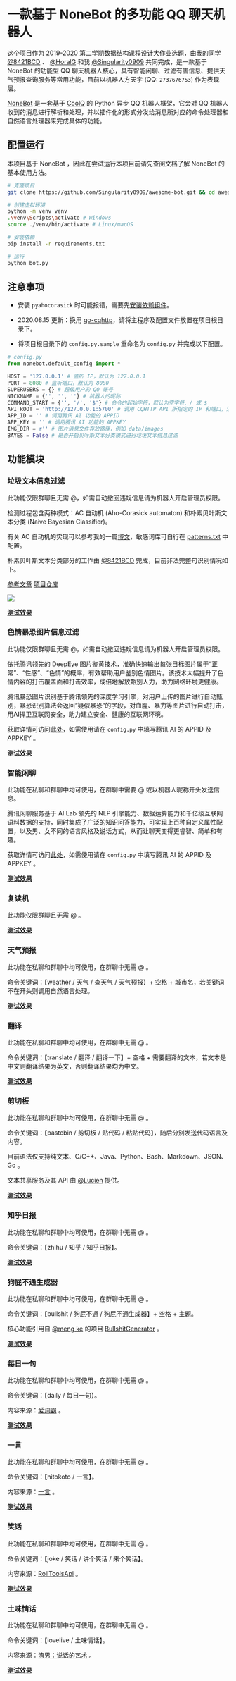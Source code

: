 # 一款基于 NoneBot 的多功能 QQ 聊天机器人

这个项目作为 2019-2020 第二学期数据结构课程设计大作业选题，由我的同学 [@8421BCD](https://github.com/8421BCD) 、 [@HoralG](https://github.com/HoralG) 和我 [@Singularity0909](https://github.com/Singularity0909/) 共同完成，是一款基于 NoneBot 的功能型 QQ 聊天机器人核心，具有智能闲聊、过滤有害信息、提供天气预报查询服务等常用功能，目前以机器人方天宇 (QQ: `2737676753`) 作为表现层。

[NoneBot](https://nonebot.cqp.moe/) 是一套基于 [CoolQ](https://cqp.cc/) 的 Python 异步 QQ 机器人框架，它会对 QQ 机器人收到的消息进行解析和处理，并以插件化的形式分发给消息所对应的命令处理器和自然语言处理器来完成具体的功能。

## 配置运行

本项目基于 NoneBot ，因此在尝试运行本项目前请先查阅文档了解 NoneBot 的基本使用方法。

```bash
# 克隆项目
git clone https://github.com/Singularity0909/awesome-bot.git && cd awesome-bot

# 创建虚拟环境
python -m venv venv
.\venv\Scripts\activate # Windows
source ./venv/bin/activate # Linux/macOS

# 安装依赖
pip install -r requirements.txt

# 运行
python bot.py
```

## 注意事项

- 安装 `pyahocorasick` 时可能报错，需要先[安装依赖组件](https://sn9.us/file/1445568-239446865)。

- 2020.08.15 更新：换用 [go-cqhttp](https://github.com/Mrs4s/go-cqhttp/)，请将主程序及配置文件放置在项目根目录下。

- 将项目根目录下的 `config.py.sample` 重命名为 `config.py` 并完成以下配置。

```python
# config.py
from nonebot.default_config import *

HOST = '127.0.0.1' # 监听 IP，默认为 127.0.0.1
PORT = 8080 # 监听端口，默认为 8080
SUPERUSERS = {} # 超级用户的 QQ 账号
NICKNAME = {'', '', ''} # 机器人的昵称
COMMAND_START = {'', '/', '$'} # 命令的起始字符，默认为空字符、/ 或 $
API_ROOT = 'http://127.0.0.1:5700' # 调用 CQHTTP API 所指定的 IP 和端口，注意要与 CQHTTP 配置一致，默认为 127.0.0.1:5700
APP_ID = '' # 调用腾讯 AI 功能的 APPID
APP_KEY = '' # 调用腾讯 AI 功能的 APPKEY
IMG_DIR = r'' # 图片消息文件存放路径，例如 data/images
BAYES = False # 是否开启贝叶斯文本分类模式进行垃圾文本信息过滤
```

## 功能模块

### 垃圾文本信息过滤

此功能仅限群聊且无需 @，如需自动撤回违规信息请为机器人开启管理员权限。

检测过程包含两种模式：AC 自动机 (Aho-Corasick automaton) 和朴素贝叶斯文本分类 (Naive Bayesian Classifier)。

有关 AC 自动机的实现可以参考我的一篇[博文](https://www.macrohard.cn/archives/22/)，敏感词库可自行在 [patterns.txt](/awesome/data/patterns.txt) 中配置。

朴素贝叶斯文本分类部分的工作由 [@8421BCD](https://github.com/8421BCD) 完成，目前非法完整句识别情况如下。

[参考文章](https://zhuanlan.zhihu.com/p/25835417) [项目仓库](https://github.com/8421BCD/Naive-Bayes-Classifier)

![](https://oss.macrohard.cn/img/screenshot/20200511122803.png)

[**测试效果**](https://oss.macrohard.cn/img/screenshot/20200511120735.gif)

### 色情暴恐图片信息过滤

此功能仅限群聊且无需 @，如需自动撤回违规信息请为机器人开启管理员权限。

依托腾讯领先的 DeepEye 图片鉴黄技术，准确快速输出每张目标图片属于“正常”、“性感”、“色情”的概率，有效帮助用户鉴别色情图片。该技术大幅提升了色情内容的打击覆盖面和打击效率，成倍地解放甄别人力，助力网络环境更健康。

腾讯暴恐图片识别基于腾讯领先的深度学习引擎，对用户上传的图片进行自动甄别，暴恐识别算法会返回“疑似暴恐”的字段，对血腥、暴力等图片进行自动打击，用AI捍卫互联网安全，助力建立安全、健康的互联网环境。

获取详情可访问[此处](https://ai.qq.com/product/terror.shtml)，如需使用请在 `config.py` 中填写腾讯 AI 的 APPID 及 APPKEY 。

[**测试效果**](https://oss.macrohard.cn/img/screenshot/20200512192229.gif)

### 智能闲聊

此功能在私聊和群聊中均可使用，在群聊中需要 @ 或以机器人昵称开头发送信息。

腾讯闲聊服务基于 AI Lab 领先的 NLP 引擎能力、数据运算能力和千亿级互联网语料数据的支持，同时集成了广泛的知识问答能力，可实现上百种自定义属性配置，以及男、女不同的语言风格及说话方式，从而让聊天变得更睿智、简单和有趣。

获取详情可访问[此处](https://ai.qq.com/product/nlpchat.shtml)，如需使用请在 `config.py` 中填写腾讯 AI 的 APPID 及 APPKEY 。

[**测试效果**](https://oss.macrohard.cn/img/screenshot/20200512123951.gif)

### 复读机

此功能仅限群聊且无需 @ 。

[**测试效果**](https://oss.macrohard.cn/img/screenshot/20200512125109.gif)

### 天气预报

此功能在私聊和群聊中均可使用，在群聊中无需 @ 。

命令关键词：【weather / 天气 / 查天气 / 天气预报】+ 空格 + 城市名，若关键词不在开头则调用自然语言处理。

[**测试效果**](https://oss.macrohard.cn/img/screenshot/20200512130754.gif)

### 翻译

此功能在私聊和群聊中均可使用，在群聊中无需 @ 。

命令关键词：【translate / 翻译 / 翻译一下】+ 空格 + 需要翻译的文本，若文本是中文则翻译结果为英文，否则翻译结果均为中文。

[**测试效果**](https://oss.macrohard.cn/img/screenshot/20200512131804.gif)

### 剪切板

此功能在私聊和群聊中均可使用，在群聊中无需 @ 。

命令关键词：【pastebin / 剪切板 / 贴代码 / 粘贴代码】，随后分别发送代码语言及内容。

目前语法仅支持纯文本、C/C++、Java、Python、Bash、Markdown、JSON、Go 。

文本共享服务及其 API 由 [@Lucien](https://github.com/LucienShui) 提供。

[**测试效果**](https://oss.macrohard.cn/img/screenshot/20200512133136.gif)

### 知乎日报

此功能在私聊和群聊中均可使用，在群聊中无需 @ 。

命令关键词：【zhihu / 知乎 / 知乎日报】。

[**测试效果**](https://oss.macrohard.cn/img/screenshot/20200512133646.gif)

### 狗屁不通生成器

此功能在私聊和群聊中均可使用，在群聊中无需 @ 。

命令关键词：【bullshit / 狗屁不通 / 狗屁不通生成器】+ 空格 + 主题。

核心功能引用自 [@meng ke](https://github.com/menzi11) 的项目 [BullshitGenerator](https://github.com/menzi11/BullshitGenerator) 。

[**测试效果**](https://oss.macrohard.cn/img/screenshot/20200512134418.gif)

### 每日一句

此功能在私聊和群聊中均可使用，在群聊中无需 @ 。

命令关键词：【daily / 每日一句】。

内容来源：[爱词霸](http://news.iciba.com/views/dailysentence/) 。

[**测试效果**](https://oss.macrohard.cn/img/screenshot/20200512134926.gif)

### 一言

此功能在私聊和群聊中均可使用，在群聊中无需 @ 。

命令关键词：【hitokoto / 一言】。

内容来源：[一言](https://hitokoto.cn/) 。

[**测试效果**](https://oss.macrohard.cn/img/screenshot/20200512135229.gif)

### 笑话

此功能在私聊和群聊中均可使用，在群聊中无需 @ 。

命令关键词：【joke / 笑话 / 讲个笑话 / 来个笑话】。

内容来源：[RollToolsApi](https://www.mxnzp.com) 。

[**测试效果**](https://oss.macrohard.cn/img/screenshot/20200512135837.gif)

### 土味情话

此功能在私聊和群聊中均可使用，在群聊中无需 @ 。

命令关键词：【lovelive / 土味情话】。

内容来源：[渣男：说话的艺术](https://lovelive.tools/) 。

[**测试效果**](https://oss.macrohard.cn/img/screenshot/20200512135827.gif)
